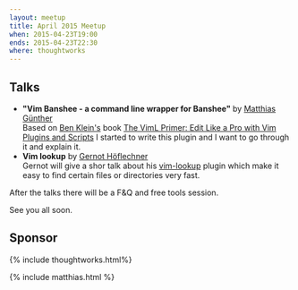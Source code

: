 ```yaml
---
layout: meetup
title: April 2015 Meetup
when: 2015-04-23T19:00
ends: 2015-04-23T22:30
where: thoughtworks
---
```


## Talks

- **"Vim Banshee - a command line wrapper for Banshee"** by [Matthias Günther](https://twitter.com/wikimatze)<br>
Based on [Ben Klein's](https://twitter.com/fifthposition) book [The VimL Primer: Edit Like a Pro with Vim Plugins and Scripts](https://pragprog.com/book/bkviml/the-viml-primer) I started to write this plugin and I want to go through it and explain it.
- **Vim lookup** by [Gernot Höflechner](https://github.com/LFDM "Gernot Höflechner")<br>
Gernot will give a shor talk about his [vim-lookup](https://github.com/LFDM/vim-lookup "vim-lookup")  plugin which make it easy to find certain files or directories very fast.


After the talks there will be a F&Q and free tools session.

See you all soon.


## Sponsor

{% include thoughtworks.html%}

{% include matthias.html %}
